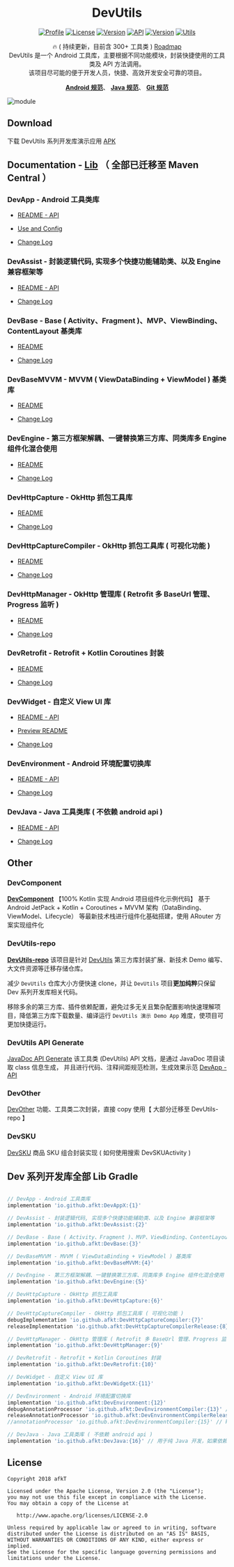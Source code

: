 
<h1 align="center">DevUtils</h1>

<p align="center">
<a href="https://github.com/afkT"><img alt="Profile" src="https://img.shields.io/badge/GitHub-afkT-orange.svg"/></a>
<a href="https://github.com/afkT/DevUtils/blob/master/LICENSE"><img alt="License" src="https://img.shields.io/badge/License-Apache%202.0-blue.svg"/></a>
<a href="https://search.maven.org/search?q=io.github.afkt"><img alt="Version" src="https://img.shields.io/badge/Maven-Dev-5776E0.svg"/></a>
<a href="https://android-arsenal.com/api?level=14"><img alt="API" src="https://img.shields.io/badge/API-14%2B-brightgreen.svg?style=flat"/></a>
<a href="https://search.maven.org/search?q=io.github.afkt"><img alt="Version" src="https://img.shields.io/badge/DevUtils-{0}-yellow.svg"/></a>
<a href="https://github.com/afkT/DevUtils/blob/master/lib/DevApp/README.md"><img alt="Utils" src="https://img.shields.io/badge/Utils-300+-critical.svg"/></a>
</p>

<p align="center">
🔥 ( 持续更新，目前含 300+ 工具类 ) <a href="https://github.com/afkT/DevUtils/projects/1">Roadmap</a>
<br>
DevUtils 是一个 Android 工具库，主要根据不同功能模块，封装快捷使用的工具类及 API 方法调用。
<br>
该项目尽可能的便于开发人员，快捷、高效开发安全可靠的项目。
</p>

<p align="center">
<b><a href="https://github.com/afkT/DevUtils/blob/master/README/android_standard.md">Android 规范</a></b>、
<b><a href="https://github.com/afkT/DevUtils/blob/master/README/java_standard.md">Java 规范</a></b>、
<b><a href="https://github.com/afkT/DevUtils/blob/master/README/git_standard.md">Git 规范</a></b>
</p>

![module](https://github.com/afkT/DevUtils/raw/master/art/module.png)


## Download

下载 DevUtils 系列开发库演示应用 [APK](https://github.com/afkT/Resources/blob/main/APK)


## Documentation - [Lib](https://github.com/afkT/DevUtils/blob/master/lib) **（ 全部已迁移至 Maven Central ）**

### DevApp - Android 工具类库

- [README - API](https://github.com/afkT/DevUtils/blob/master/lib/DevApp/README.md)

- [Use and Config](https://github.com/afkT/DevUtils/blob/master/lib/DevApp/utils_readme/USE_CONFIG.md)

- [Change Log](https://github.com/afkT/DevUtils/blob/master/lib/DevApp/CHANGELOG.md)

### DevAssist - 封装逻辑代码, 实现多个快捷功能辅助类、以及 Engine 兼容框架等

- [README - API](https://github.com/afkT/DevUtils/blob/master/lib/DevAssist/README.md)

- [Change Log](https://github.com/afkT/DevUtils/blob/master/lib/DevAssist/CHANGELOG.md)

### DevBase - Base ( Activity、Fragment )、MVP、ViewBinding、ContentLayout 基类库

- [README](https://github.com/afkT/DevUtils/blob/master/lib/DevBase/README.md)

- [Change Log](https://github.com/afkT/DevUtils/blob/master/lib/DevBase/CHANGELOG.md)

### DevBaseMVVM - MVVM ( ViewDataBinding + ViewModel ) 基类库

- [README](https://github.com/afkT/DevUtils/blob/master/lib/DevBaseMVVM/README.md)

- [Change Log](https://github.com/afkT/DevUtils/blob/master/lib/DevBaseMVVM/CHANGELOG.md)

### DevEngine - 第三方框架解耦、一键替换第三方库、同类库多 Engine 组件化混合使用

- [README](https://github.com/afkT/DevUtils/blob/master/lib/DevEngine/README.md)

- [Change Log](https://github.com/afkT/DevUtils/blob/master/lib/DevEngine/CHANGELOG.md)

### DevHttpCapture - OkHttp 抓包工具库

- [README](https://github.com/afkT/DevUtils/blob/master/lib/DevHttpCapture/README.md)

- [Change Log](https://github.com/afkT/DevUtils/blob/master/lib/DevHttpCapture/CHANGELOG.md)

### DevHttpCaptureCompiler - OkHttp 抓包工具库 ( 可视化功能 )

- [README](https://github.com/afkT/DevUtils/blob/master/lib/HttpCapture/README.md)

- [Change Log](https://github.com/afkT/DevUtils/blob/master/lib/HttpCapture/CHANGELOG.md)

### DevHttpManager - OkHttp 管理库 ( Retrofit 多 BaseUrl 管理、Progress 监听 )

- [README](https://github.com/afkT/DevUtils/blob/master/lib/DevHttpManager/README.md)

- [Change Log](https://github.com/afkT/DevUtils/blob/master/lib/DevHttpManager/CHANGELOG.md)

### DevRetrofit - Retrofit + Kotlin Coroutines 封装

- [README](https://github.com/afkT/DevUtils/blob/master/lib/DevRetrofit/README.md)

- [Change Log](https://github.com/afkT/DevUtils/blob/master/lib/DevRetrofit/CHANGELOG.md)

### DevWidget - 自定义 View UI 库

- [README - API](https://github.com/afkT/DevUtils/blob/master/lib/DevWidget/README.md)

- [Preview README](https://github.com/afkT/DevUtils-repo/blob/main/lib/DevWidget_Preview.md)

- [Change Log](https://github.com/afkT/DevUtils/blob/master/lib/DevWidget/CHANGELOG.md)

### DevEnvironment - Android 环境配置切换库

- [README - API](https://github.com/afkT/DevUtils/blob/master/lib/Environment)

- [Change Log](https://github.com/afkT/DevUtils/blob/master/lib/Environment/DevEnvironment/CHANGELOG.md)

### DevJava - Java 工具类库 ( 不依赖 android api )

- [README - API](https://github.com/afkT/DevUtils/blob/master/lib/DevJava/README.md)

- [Change Log](https://github.com/afkT/DevUtils/blob/master/lib/DevJava/CHANGELOG.md)


## Other

### DevComponent

**[DevComponent](https://github.com/afkT/DevComponent)** 【100% Kotlin 实现 Android 项目组件化示例代码】
基于 Android JetPack + Kotlin + Coroutines + MVVM 架构（DataBinding、ViewModel、Lifecycle）
等最新技术栈进行组件化基础搭建，使用 ARouter 方案实现组件化

### DevUtils-repo

**[DevUtils-repo](https://github.com/afkT/DevUtils-repo)** 该项目是针对 [DevUtils](https://github.com/afkT/DevUtils) 第三方库封装扩展、新技术 Demo 编写、大文件资源等迁移存储仓库。

减少 `DevUtils` 仓库大小方便快速 clone，并让 `DevUtils` 项目**更加纯粹**只保留 Dev 系列开发库相关代码。

移除多余的第三方库、插件依赖配置，避免过多无关且繁杂配置影响快速理解项目，降低第三方库下载数量、编译运行 `DevUtils 演示 Demo App` 难度，使项目可更加快捷运行。

### DevUtils API Generate

[JavaDoc API Generate](https://github.com/afkT/JavaDoc) 该工具类 (DevUtils) API 文档，是通过 JavaDoc 项目读取 class 信息生成，
并且进行代码、注释间距规范检测，生成效果示范 [DevApp - API](https://github.com/afkT/DevUtils/blob/master/lib/DevApp/README.md)

### DevOther

[DevOther](https://github.com/afkT/DevUtils-repo/blob/main/lib/LocalModules/DevOther)
功能、工具类二次封装，直接 copy 使用【 大部分迁移至 DevUtils-repo 】

### DevSKU

[DevSKU](https://github.com/afkT/DevUtils/blob/master/lib/LocalModules/DevSKU/src/main/java/dev/sku/SKU.kt)
商品 SKU 组合封装实现 ( 如何使用搜索 DevSKUActivity )


## Dev 系列开发库全部 Lib Gradle

```gradle

// DevApp - Android 工具类库
implementation 'io.github.afkt:DevAppX:{1}'

// DevAssist - 封装逻辑代码, 实现多个快捷功能辅助类、以及 Engine 兼容框架等
implementation 'io.github.afkt:DevAssist:{2}'

// DevBase - Base ( Activity、Fragment )、MVP、ViewBinding、ContentLayout 基类库
implementation 'io.github.afkt:DevBase:{3}'

// DevBaseMVVM - MVVM ( ViewDataBinding + ViewModel ) 基类库
implementation 'io.github.afkt:DevBaseMVVM:{4}'

// DevEngine - 第三方框架解耦、一键替换第三方库、同类库多 Engine 组件化混合使用
implementation 'io.github.afkt:DevEngine:{5}'

// DevHttpCapture - OkHttp 抓包工具库
implementation 'io.github.afkt:DevHttpCapture:{6}'

// DevHttpCaptureCompiler - OkHttp 抓包工具库 ( 可视化功能 )
debugImplementation 'io.github.afkt:DevHttpCaptureCompiler:{7}'
releaseImplementation 'io.github.afkt:DevHttpCaptureCompilerRelease:{8}'

// DevHttpManager - OkHttp 管理库 ( Retrofit 多 BaseUrl 管理、Progress 监听 )
implementation 'io.github.afkt:DevHttpManager:{9}'

// DevRetrofit - Retrofit + Kotlin Coroutines 封装
implementation 'io.github.afkt:DevRetrofit:{10}'

// DevWidget - 自定义 View UI 库
implementation 'io.github.afkt:DevWidgetX:{11}'

// DevEnvironment - Android 环境配置切换库
implementation 'io.github.afkt:DevEnvironment:{12}'
debugAnnotationProcessor 'io.github.afkt:DevEnvironmentCompiler:{13}' // kaptDebug
releaseAnnotationProcessor 'io.github.afkt:DevEnvironmentCompilerRelease:{14}' // kaptRelease
//annotationProcessor 'io.github.afkt:DevEnvironmentCompiler:{15}' // kapt

// DevJava - Java 工具类库 ( 不依赖 android api )
implementation 'io.github.afkt:DevJava:{16}' // 用于纯 Java 开发，如果依赖了 DevApp 则不需要依赖 DevJava
```


## License

    Copyright 2018 afkT

    Licensed under the Apache License, Version 2.0 (the "License");
    you may not use this file except in compliance with the License.
    You may obtain a copy of the License at

       http://www.apache.org/licenses/LICENSE-2.0

    Unless required by applicable law or agreed to in writing, software
    distributed under the License is distributed on an "AS IS" BASIS,
    WITHOUT WARRANTIES OR CONDITIONS OF ANY KIND, either express or implied.
    See the License for the specific language governing permissions and
    limitations under the License.
    
